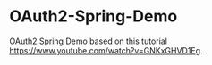 # OAuth2-Spring-Demo
OAuth2 Spring Demo based on this tutorial https://www.youtube.com/watch?v=GNKxGHVD1Eg.
